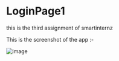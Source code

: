 # LoginPage1
this is the third assignment of smartinternz 

This is the screenshot of the app :-

![image](https://github.com/pratyush-b2002/LoginPage1/assets/144429844/5b8e806d-e1e1-47ce-a639-8a9ddb6abbad)
